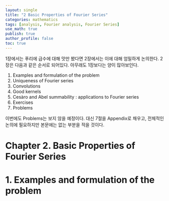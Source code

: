 ```yaml
---
layout: single
title: "2 Basic Properties of Fourier Series"
categories: mathematics
tags: [analysis, Fourier analysis, Fourier Series]
use_math: true
publish: true
author_profile: false
toc: true
---
```


1장에서는 푸리에 급수에 대해 맛만 봤다면 2장에서는 이에 대해 엄밀하게 논의한다.
2장은 다음과 같은 순서로 되어있다.
아무래도 1장보다는 양이 많아보인다.

1. Examples and formulation of the problem
2. Uniqueness of Fourier series
3. Convolutions
4. Good kernels
5. Cesàro and Abel summability : applications to Fourier series
6. Exercises
7. Problems

이번에도 Problems는 보지 않을 예정이다.
대신 7절을 Appendix로 채우고, 전체적인 논의에 필요하지만 본문에는 없는 부분을 적을 것이다.

# Chapter 2. Basic Properties of Fourier Series

# 1. Examples and formulation of the problem

